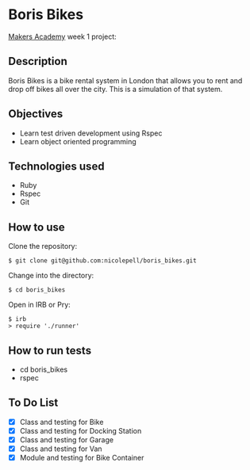 Boris Bikes
===========

[Makers Academy](https://www.makersacademy.com) week 1 project:

Description
-----------
Boris Bikes is a bike rental system in London that allows you to rent and drop off bikes all over the city. This is a simulation of that system.

Objectives
----------
- Learn test driven development using Rspec
- Learn object oriented programming

Technologies used
-----------------
- Ruby
- Rspec
- Git

How to use
----------
Clone the repository:
```shell
$ git clone git@github.com:nicolepell/boris_bikes.git
```

Change into the directory:
```shell
$ cd boris_bikes
```

Open in IRB or Pry:
```shell
$ irb
> require './runner'
```

How to run tests
----------------
- cd boris_bikes
- rspec

To Do List
----------
- [x] Class and testing for Bike
- [x] Class and testing for Docking Station
- [x] Class and testing for Garage
- [x] Class and testing for Van
- [x] Module and testing for Bike Container

